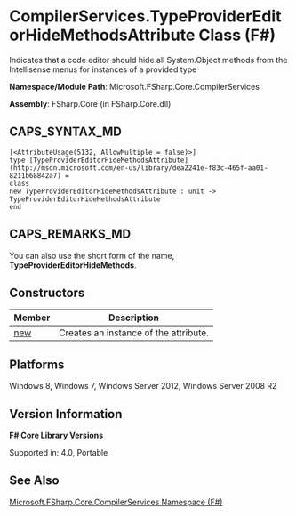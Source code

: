 # CompilerServices.TypeProviderEditorHideMethodsAttribute Class (F#)

Indicates that a code editor should hide all System.Object methods from the Intellisense menus for instances of a provided type

**Namespace/Module Path**: Microsoft.FSharp.Core.CompilerServices

**Assembly**: FSharp.Core (in FSharp.Core.dll)


## CAPS_SYNTAX_MD

```
[<AttributeUsage(5132, AllowMultiple = false)>]
type [TypeProviderEditorHideMethodsAttribute](http://msdn.microsoft.com/en-us/library/dea2241e-f83c-465f-aa01-8211b68842a7) =
class
new TypeProviderEditorHideMethodsAttribute : unit -> TypeProviderEditorHideMethodsAttribute
end
```

## CAPS_REMARKS_MD
You can also use the short form of the name, **TypeProviderEditorHideMethods**.


## Constructors


|Member|Description|
|------|-----------|
|[new](http://msdn.microsoft.com/en-us/library/3bda463c-7f2d-49ec-9cdb-e559eef57428)|Creates an instance of the attribute.|

## Platforms
Windows 8, Windows 7, Windows Server 2012, Windows Server 2008 R2


## Version Information
**F# Core Library Versions**

Supported in: 4.0, Portable




## See Also
[Microsoft.FSharp.Core.CompilerServices Namespace &#40;F&#35;&#41;](Microsoft.FSharp.Core.CompilerServices+Namespace+%28F%23%29.md)

